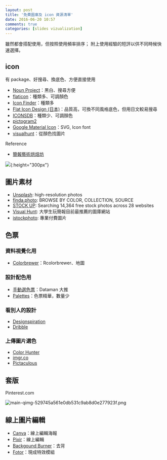 ```yaml
---
layout: post
title: '免費圖庫及 icon 資源清單'
date: 2016-06-20 10:57
comments: true
categories: [slides vizualization]
---
```

雖然都會搭配使用，但按照使用頻率排序；
附上使用經驗的短評以供不同時候快速選擇。

## icon

有 package、好搜尋、換底色、方便直接使用

- [Noun Project](https://thenounproject.com/)：黑白、搜尋方便
- [flaticon](http://www.flaticon.com/)：種類多、可調顏色
- [Icon Finder](https://www.iconfinder.com/)：種類多 
- [Flat Icon Design (日本)](http://flat-icon-design.com/)：品質高，可換不同風格底色，但用日文較易搜尋
- [ICONSDB](http://www.iconsdb.com/)：種類少、可調顏色
- [pictogram2](http://pictogram2.com/?lang=en)
- [Google Material Icon](https://material.io/icons/)：SVG, Icon font
- [visualhunt](https://visualhunt.com)：從顏色找圖片

Reference
- [簡報藝術烘焙坊](http://artofslide.blogspot.tw/2016/10/iconnoun-project-vs-flaticon_20.html)

![](https://lh3.googleusercontent.com/1yzx5Bg4OkMFY8Lo_twpb_4B7MvZqClQv_TyQPjPtdq6N9PL7QsjlDkzuLnxGu02wtJcVZmI1ayuk_BqhrLVdC-HQkXpgJhdvZGUA-Xp3q5m91FPAh6h6UGQYgP2BTc7iw4_f4TddWiIqS05YcyQ_0bDqU3GP7AQuXOrnia4ku2wOTYqD23YB8_4g3sQbNWq82WbtZhk8eiCmIKOEtzEiBwPApVpUtvK8AzI0pxsCYdgL13JUh3l1QQ1r6vGAv1a8lbYxltehRcTUVm9TmpxaeRTRDjv5pNwp0a8_CqGBZAa8wecq8TmI7BasVB4tb4hfAcRwjc2bx_RGGBFBZ7jwuI0Z67ScyRAS9IMfWBJ45LKMJUld5eIoCy22k-YOGvOCYAc7aozhilJTUZRHud2ubv4L4zRcCwA1yYWmqn05ESWVUM6TpRe4flg-5_e7IoXVC-7vQL-KBOg-dJVnppYGWZ_YIJ75ymJZPPLSQGh6VWhxwHpTl_n1SW2lfGK-_lrJzMoHM455RvuFtYz114bzSiwBb3BOvCIW4zVqNWBsso5uSPfJvABeun5j_OMXYSJVY1IL0Ia3D0c3BAuHDEKef8k-aq3tgYkC2scU2MRWogpnM1m=w551-h625-no){:height="300px"}

## 圖片素材

- [Unsplash](https://unsplash.com/): high-resolution photos
- [finda.photo](http://finda.photo/): BROWSE BY COLOR, COLLECTION, SOURCE
- [STOCK UP](https://www.sitebuilderreport.com/stock-up): Searching 14,364 free stock photos across 28 websites
- [Visual Hunt](https://visualhunt.com/): 大學生玩簡報目前最推薦的圖庫網站
- [istockphoto](http://www.istockphoto.com/): 專業付費圖片


## 色票

### 資料視覺化用

- [Colorbrewer](http://colorbrewer2.org/)：Rcolorbrewer、地圖


### 設計配色用

- [手動選色票](http://www.palettable.io/)：Dataman 大推
- [Palettes](https://drewnoakes.com/palettes/)：色票精華，數量少

### 看別人的設計

- [Designspiration](http://designspiration.net/)
- [Dribble](https://dribbble.com/)

### 上傳圖片選色

- [Color Hunter](http://www.colorhunter.com/)
- [imgr.co](http://imgr.co/)
- [Pictaculous](http://pictaculous.com/)

## 套版

Pinterest.com

![main-qimg-529745a561e0db531c9ab8d0e277923f.png](https://lh3.googleusercontent.com/mbsfXfRTKFxxOKkwI383EAaPaTJynfRGLVeChjbvc_o50mYqo2xw_CCzwxIpLZgpdeHJMGdVQloN5iIt0ZBsSrPbXUrnV7JINoIgebbfYz5gB6NiwX3o6ufU0D7wc-btZqyKNhwOwhFqtwDZsnbpp00Q_2zwdbiY0qAmxAB6cAYkTAieIuTJ95S0VwisJfuig9OvaGooywgmSdqW54IaVv9Q9sScg9n5-P7gJFF63zOmiFfpgagsX_uFBnSytssDdxY8Szc4rB7L_xNWMKCfblr2YOEbAAKKHFdMwXMNHkq6o6wLGl78Z3Qxq2wHNzFRAHQ1WE9BG3EvfLLzEqAGF9lruQpQpE7w4F4oPy5eqDLyh1ZbDpsZR_56IXpfW5hR1Sx5YPu-UgcGpHAFoo_4Ljel1IXGYsNr3tWQrJw9h_OBqteHanfSk4u9kQCwFuMhX25K5SHAQaoZXlfmK0bZU43ke0X1UPw99fsV9e7ecDm9KkiqI7k0gDFQxHlLnz-nZe00tFZQrTm_HktJxgHVXu3zLqE1XHm6BnE_PfIl5s5OwiiEjHHWox7YEfSGOstkuCYSdJcGuWqwOQzxlJ-gpQOg6ybt5WtkQXAXEZk4Fx_iZiuk=w308-h625-no)

## 線上圖片編輯

- [Canva](https://www.canva.com/)：線上編輯海報
- [Pixir](http://apps.pixlr.com/editor/)：線上編輯
- [Backgound Burner](https://burner.bonanza.com/)：去背
- [Fotor](http://www.fotor.com/features/blur.html)：現成特效模組
